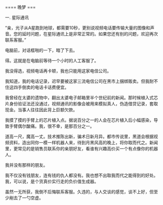 


==== 晚梦  ===


一. 星际通讯

“亲，光子从A星跑到地球，都需要10秒，更别说视频电话要传输大量的图像和声音。您的延时问题，在星际通讯上是非常正常的。如果您还有别的问题，欢迎再次联系客服。”

电脑前，对话框啪的一下，暗了下去。

得。这就是在电脑前等待一个小时的人工客服了。

我没得选，视频电话再卡顿，我也只能用这家电信公司。

我知道，我的电话记录，迟早要被这家三流电信公司在黑市上捆绑贩卖。但我耐不住这四手倒卖的电话卡话费便宜。

我曾经在太婆的遗物中，翻出太婆电子邮箱里半个世纪前的新闻。那时候植入式芯片身份验证法还没通过，视频通讯的影像会被用来模拟真人，伪造借贷记录，套取现金。当事人往往因此背上巨额欠款。

我摸了摸的手臂上的芯片植入点。据说百分之一的人会在芯片植入后小幅感染，导致手臂偶尔酸痛。我，很不幸，是那百分之一。

道高一尺，魔高一丈。技术推陈出新，骗术日新月异。都市传说里，黑道会根据视频资料，造出同你一模一样机器人来，待到月黑风高的晚上，将你取而代之。新闻里，更常见的是销售员联系你的亲朋好友，看谁有兴趣高价买一个有点像你的机器人。

我并没有那样的朋友。

我不仅没有钱朋友，连有钱的仇人都没有。我也想不出取我而代之能得到的好处。我，可以说，是个货真价实行走的负价值生成器。

虽然一无所获，我倒不后悔联系客服。久违的，与人交谈的感觉，谈不上好，但至少剐去了一勺空虚。